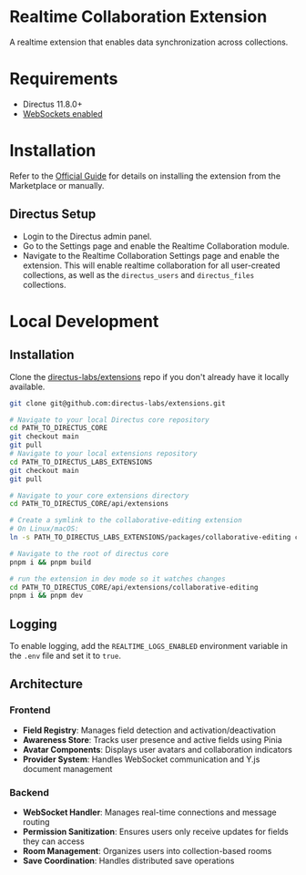# Realtime Collaboration Extension

A realtime extension that enables data synchronization across collections.

# Requirements

- Directus 11.8.0+
- [WebSockets enabled](https://directus.io/docs/configuration/realtime)

# Installation

Refer to the [Official Guide](https://docs.directus.io/extensions/installing-extensions.html) for details on installing the extension from the Marketplace or manually.

## Directus Setup

- Login to the Directus admin panel.
- Go to the Settings page and enable the Realtime Collaboration module.
- Navigate to the Realtime Collaboration Settings page and enable the extension. This will enable realtime collaboration for all user-created collections, as well as the `directus_users` and `directus_files` collections.

# Local Development

## Installation

Clone the [directus-labs/extensions](https://github.com/directus-labs/extensions) repo if you don't already have it locally available.

```bash
git clone git@github.com:directus-labs/extensions.git

```

```bash
# Navigate to your local Directus core repository
cd PATH_TO_DIRECTUS_CORE
git checkout main
git pull
# Navigate to your local extensions repository
cd PATH_TO_DIRECTUS_LABS_EXTENSIONS
git checkout main
git pull
```

```bash
# Navigate to your core extensions directory
cd PATH_TO_DIRECTUS_CORE/api/extensions

# Create a symlink to the collaborative-editing extension
# On Linux/macOS:
ln -s PATH_TO_DIRECTUS_LABS_EXTENSIONS/packages/collaborative-editing collaborative-editing
```

```bash
# Navigate to the root of directus core
pnpm i && pnpm build

# run the extension in dev mode so it watches changes
cd PATH_TO_DIRECTUS_CORE/api/extensions/collaborative-editing
pnpm i && pnpm dev
```

## Logging

To enable logging, add the `REALTIME_LOGS_ENABLED` environment variable in the `.env` file and set it to `true`.

## Architecture

### Frontend

- **Field Registry**: Manages field detection and activation/deactivation
- **Awareness Store**: Tracks user presence and active fields using Pinia
- **Avatar Components**: Displays user avatars and collaboration indicators
- **Provider System**: Handles WebSocket communication and Y.js document management

### Backend

- **WebSocket Handler**: Manages real-time connections and message routing
- **Permission Sanitization**: Ensures users only receive updates for fields they can access
- **Room Management**: Organizes users into collection-based rooms
- **Save Coordination**: Handles distributed save operations
